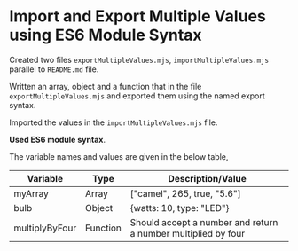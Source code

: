 # Import and Export Multiple Values using ES6 Module Syntax

Created two files `exportMultipleValues.mjs`, `importMultipleValues.mjs` parallel to `README.md` file.

Written an array, object and a function that in the file `exportMultipleValues.mjs` and exported them using the named export syntax.

Imported the values in the `importMultipleValues.mjs` file.

<b>Used ES6 module syntax</b>.

The variable names and values are given in the below table,

| Variable       | Type     | Description/Value                                             |
| -------------- | -------- | ------------------------------------------------------------- |
| myArray        | Array    | ["camel", 265, true, "5.6"]                                   |
| bulb           | Object   | {watts: 10, type: "LED"}                                      |
| multiplyByFour | Function | Should accept a number and return a number multiplied by four |
